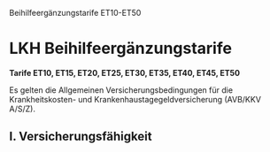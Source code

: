 Beihilfeergänzungstarife ET10-ET50
# LKH Beihilfeergänzungstarife

**Tarife ET10, ET15, ET20, ET25, ET30, ET35, ET40, ET45, ET50**

Es gelten die Allgemeinen Versicherungsbedingungen für die Krankheitskosten- und Krankenhaustagegeldversicherung (AVB/KKV A/S/Z).

## I. Versicherungsfähigkeit